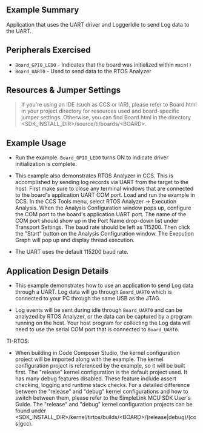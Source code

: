 ## Example Summary

Application that uses the UART driver and LoggerIdle to send Log data to the
UART.

## Peripherals Exercised

* `Board_GPIO_LED0` - Indicates that the board was initialized within `main()`
* `Board_UART0` - Used to send data to the RTOS Analyzer

## Resources & Jumper Settings

> If you're using an IDE (such as CCS or IAR), please refer to Board.html in your project
directory for resources used and board-specific jumper settings. Otherwise, you can find
Board.html in the directory &lt;SDK_INSTALL_DIR&gt;/source/ti/boards/&lt;BOARD&gt;.


## Example Usage

* Run the example. `Board_GPIO_LED0` turns ON to indicate driver
initialization is complete.

* This example also demonstrates RTOS Analyzer in CCS. This is accomplished
by sending log records via UART from the target to the host.  First make
sure to close any terminal windows that are connected to the board's
application UART COM port.  Load and run the example in CCS.
In the CCS Tools menu, select RTOS Analyzer -> Execution
Analysis.  When the Analysis Configuration window pops up, configure the
COM port to the board's application UART port.  The name of the COM port
should show up in the Port Name drop-down list under Transport Settings.
The baud rate should be left as 115200. Then click the "Start" button on
the Analysis Configuration window.  The Execution Graph will pop up and
display thread execution.

* The UART uses the default 115200 baud rate.

## Application Design Details

* This example demonstrates how to use an application to send Log data through a
UART. Log data will go through `Board_UART0` which is connected to your PC
through the same USB as the JTAG.

* Log events will be sent during idle through `Board_UART0` and can be analyzed
by RTOS Analyzer, or the data can be captured by a program running on the
host. Your host program for collecting the Log data will need to use the serial
COM port that is connected to `Board_UART0`.

TI-RTOS:

* When building in Code Composer Studio, the kernel configuration project will be imported along with the example. The kernel configuration project is referenced by the example, so it will be built first. The "release" kernel configuration is the default project used. It has many debug features disabled. These feature include assert checking, logging and runtime stack checks. For a detailed difference between the "release" and "debug" kernel configurations and how to switch between them, please refer to the SimpleLink MCU SDK User's Guide. The "release" and "debug" kernel configuration projects can be found under &lt;SDK_INSTALL_DIR&gt;/kernel/tirtos/builds/&lt;BOARD&gt;/(release|debug)/(ccs|gcc).
